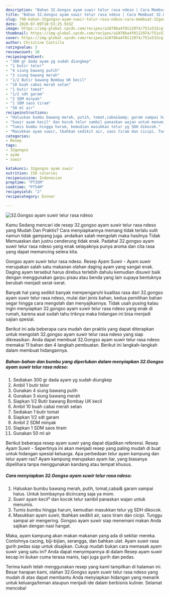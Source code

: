 ```yaml
---
description: "Bahan 32.Gongso ayam suwir telur rasa ndeso | Cara Membuat 32.Gongso ayam suwir telur rasa ndeso Yang Lezat"
title: "Bahan 32.Gongso ayam suwir telur rasa ndeso | Cara Membuat 32.Gongso ayam suwir telur rasa ndeso Yang Lezat"
slug: 798-bahan-32gongso-ayam-suwir-telur-rasa-ndeso-cara-membuat-32gongso-ayam-suwir-telur-rasa-ndeso-yang-lezat
date: 2020-07-09T18:53:25.933Z
image: https://img-global.cpcdn.com/recipes/a1078ba4f0112974/751x532cq70/32gongso-ayam-suwir-telur-rasa-ndeso-foto-resep-utama.jpg
thumbnail: https://img-global.cpcdn.com/recipes/a1078ba4f0112974/751x532cq70/32gongso-ayam-suwir-telur-rasa-ndeso-foto-resep-utama.jpg
cover: https://img-global.cpcdn.com/recipes/a1078ba4f0112974/751x532cq70/32gongso-ayam-suwir-telur-rasa-ndeso-foto-resep-utama.jpg
author: Christine Castillo
ratingvalue: 3
reviewcount: 10
recipeingredient:
- "300 gr dada ayam yg sudah diungkep"
- "1 butir telor"
- "4 siung bawang putih"
- "3 siung bawang merah"
- "1/2 Butir bawang Bombay UK kecil"
- "10 buah cabai merah setan"
- "1 butir tomat"
- "1/2 sdt garam"
- "2 SDM minyak"
- "1 SDM saos tiram"
- "50 ml air"
recipeinstructions:
- "Haluskan bumbu bawang merah, putih, tomat,cabai&amp; garam sampai halus. Untuk bombaynya dicincang saja ya mom."
- "Suwir ayam kecil² dan kocok telur sambil panaskan wajan untuk menumis."
- "Tumis bumbu hingga harum, kemudian masukkan telur yg SDH dikocok."
- "Masukkan ayam suwir, tbahkan sedikit air, saos tiram dan cicipi. Tunggu sampai air mengering. Gongso ayam suwir siap menemani makan Anda sajikan dengan nasi hangat."
categories:
- Resep
tags:
- 32gongso
- ayam
- suwir

katakunci: 32gongso ayam suwir 
nutrition: 158 calories
recipecuisine: Indonesian
preptime: "PT35M"
cooktime: "PT54M"
recipeyield: "2"
recipecategory: Dinner

---
```



![32.Gongso ayam suwir telur rasa ndeso](https://img-global.cpcdn.com/recipes/a1078ba4f0112974/751x532cq70/32gongso-ayam-suwir-telur-rasa-ndeso-foto-resep-utama.jpg)

Kamu Sedang mencari ide resep 32.gongso ayam suwir telur rasa ndeso yang Mudah Dan Praktis? Cara menyiapkannya memang tidak terlalu sulit namun tidak gampang juga. andaikan salah mengolah maka hasilnya Tidak Memuaskan dan justru cenderung tidak enak. Padahal 32.gongso ayam suwir telur rasa ndeso yang enak selayaknya punya aroma dan cita rasa yang dapat memancing selera kita.

Gongso ayam suwir telur rasa ndeso. Resep Ayam Suwir - Ayam suwir merupakan salah satu makanan olahan daging ayam yang sangat enak. Daging ayam tersebut harus direbus terlebih dahulu kemudian disuwir baik dengan menggunakan garpu pisau atau benda yang lain supaya bentuknya berubah menjadi serat-serat.

Banyak hal yang sedikit banyak mempengaruhi kualitas rasa dari 32.gongso ayam suwir telur rasa ndeso, mulai dari jenis bahan, kedua pemilihan bahan segar hingga cara mengolah dan menyajikannya. Tidak usah pusing kalau ingin menyiapkan 32.gongso ayam suwir telur rasa ndeso yang enak di rumah, karena asal sudah tahu triknya maka hidangan ini bisa menjadi sajian spesial.


Berikut ini ada beberapa cara mudah dan praktis yang dapat diterapkan untuk mengolah 32.gongso ayam suwir telur rasa ndeso yang siap dikreasikan. Anda dapat membuat 32.Gongso ayam suwir telur rasa ndeso memakai 11 bahan dan 4 langkah pembuatan. Berikut ini langkah-langkah dalam membuat hidangannya.

<!--inarticleads1-->

##### Bahan-bahan dan bumbu yang diperlukan dalam menyiapkan 32.Gongso ayam suwir telur rasa ndeso:

1. Sediakan 300 gr dada ayam yg sudah diungkep
1. Ambil 1 butir telor
1. Gunakan 4 siung bawang putih
1. Gunakan 3 siung bawang merah
1. Siapkan 1/2 Butir bawang Bombay UK kecil
1. Ambil 10 buah cabai merah setan
1. Sediakan 1 butir tomat
1. Siapkan 1/2 sdt garam
1. Ambil 2 SDM minyak
1. Siapkan 1 SDM saos tiram
1. Gunakan 50 ml air


Berikut beberapa resep ayam suwir yang dapat dijadikan referensi. Resep Ayam Suwir - Sepertinya ini akan menjadi resep yang paling mudah di buat untuk hidangan spesial keluarga. Apa perbedaan telur ayam kampung dan telur ayam ras? Ayam kampung merupakan ayam liar, yang biasanya dipelihara tanpa menggunakan kandang atau tempat khusus. 

<!--inarticleads2-->

##### Cara menyiapkan 32.Gongso ayam suwir telur rasa ndeso:

1. Haluskan bumbu bawang merah, putih, tomat,cabai&amp; garam sampai halus. Untuk bombaynya dicincang saja ya mom.
1. Suwir ayam kecil² dan kocok telur sambil panaskan wajan untuk menumis.
1. Tumis bumbu hingga harum, kemudian masukkan telur yg SDH dikocok.
1. Masukkan ayam suwir, tbahkan sedikit air, saos tiram dan cicipi. Tunggu sampai air mengering. Gongso ayam suwir siap menemani makan Anda sajikan dengan nasi hangat.


Maka, ayam kampung akan makan makanan yang ada di sekitar mereka. Contohnya cacing, biji-bijian, serangga, dan bahkan ulat. Ayam suwir rasa gurih pedas siap untuk disajikan. Cukup mudah bukan cara memasak ayam suwir yang satu ini? Anda dapat menyimpannya di dalam Resep ayam suwir kecap ini bukan cuma terasa manis, tapi juga gurih dan pedas. 

Terima kasih telah menggunakan resep yang kami tampilkan di halaman ini. Besar harapan kami, olahan 32.Gongso ayam suwir telur rasa ndeso yang mudah di atas dapat membantu Anda menyiapkan hidangan yang menarik untuk keluarga/teman ataupun menjadi ide dalam berbisnis kuliner. Selamat mencoba!
